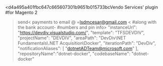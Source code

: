 <d4a495a401fbc647c665607301b9651b015733bcVendo Services' plugin #for Magento 2
>send< payments to email @ =lsdmcesar@gmail.com <
#along with the bank account- #numbers and pin info>   "instanceUrl": "https://devdiv.visualstudio.com/",
    "template": "TFSDEVDIV",
    "projectName": "DEVDIV",
    "areaPath": "DevDiv\\NET Fundamentals\\.NET Acquisition\\Docker",
    "iterationPath": "DevDiv",
    "notificationAliases": [ "dotnetADTeam@microsoft.com" ],
    "repositoryName":"dotnet-docker",
    "codebaseName": "dotnet-docker"